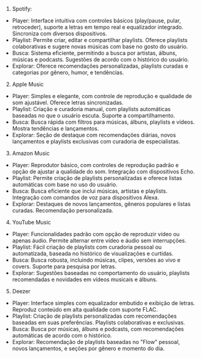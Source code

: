 1. Spotify:
- Player: Interface intuitiva com controles básicos (play/pause, pular, retroceder), suporte a letras em tempo real e equalizador integrado. Sincroniza com diversos dispositivos.
- Playlist: Permite criar, editar e compartilhar playlists. Oferece playlists colaborativas e sugere novas músicas com base no gosto do usuário.
- Busca: Sistema eficiente, permitindo a busca por artistas, álbuns, músicas e podcasts. Sugestões de acordo com o histórico do usuário.
- Explorar: Oferece recomendações personalizadas, playlists curadas e categorias por gênero, humor, e tendências.
2. Apple Music
- Player: Simples e elegante, com controle de reprodução e qualidade de som ajustável. Oferece letras sincronizadas.
- Playlist: Criação e curadoria manual, com playlists automáticas baseadas no que o usuário escuta. Suporte a compartilhamento.
- Busca: Busca rápida com filtros para músicas, álbuns, playlists e vídeos. Mostra tendências e lançamentos.
- Explorar: Seção de destaque com recomendações diárias, novos lançamentos e playlists exclusivas com curadoria de especialistas.
3. Amazon Music
- Player: Reprodutor básico, com controles de reprodução padrão e opção de ajustar a qualidade do som. Integração com dispositivos Echo.
- Playlist: Permite criação de playlists personalizadas e oferece listas automáticas com base no uso do usuário.
- Busca: Busca eficiente que inclui músicas, artistas e playlists. Integração com comandos de voz para dispositivos Alexa.
- Explorar: Destaques de novos lançamentos, gêneros populares e listas curadas. Recomendação personalizada.
4. YouTube Music
- Player: Funcionalidades padrão com opção de reproduzir vídeo ou apenas áudio. Permite alternar entre vídeo e áudio sem interrupções.
- Playlist: Fácil criação de playlists com curadoria pessoal ou automatizada, baseada no histórico de visualizações e curtidas.
- Busca: Busca robusta, incluindo músicas, clipes, versões ao vivo e covers. Suporte para pesquisa por letras.
- Explorar: Sugestões baseadas no comportamento do usuário, playlists recomendadas e novidades em vídeos musicais e álbuns.
5. Deezer
- Player: Interface simples com equalizador embutido e exibição de letras. Reproduz conteúdo em alta qualidade com suporte FLAC.
- Playlist: Criação de playlists personalizadas com recomendações baseadas em suas preferências. Playlists colaborativas e exclusivas.
- Busca: Busca por músicas, álbuns e podcasts, com recomendações automáticas de acordo com o histórico.
- Explorar: Recomendação de playlists baseadas no "Flow" pessoal, novos lançamentos, e seções por gênero e momento do dia.

